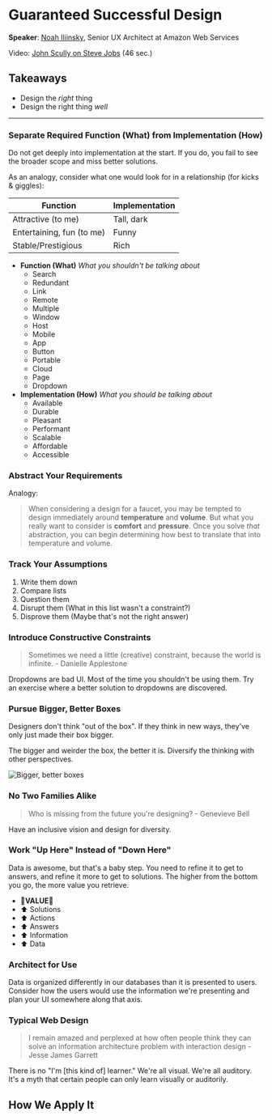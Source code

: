 # Guaranteed Successful Design

__Speaker__: [Noah Iliinsky](http://complexdiagrams.com/), Senior UX Architect at Amazon Web Services

Video: [John Scully on Steve Jobs](https://youtu.be/S_JYy_0XUe8) (46 sec.)

## Takeaways

- Design the _right_ thing
- Design the right thing _well_

---

### Separate Required Function (What) from Implementation (How)

Do not get deeply into implementation at the start. If you do, you fail to see the broader scope and miss better solutions.

As an analogy, consider what one would look for in a relationship (for kicks & giggles):

| Function | Implementation |
| - | - |
| Attractive (to me) | Tall, dark |
| Entertaining, fun (to me) | Funny |
| Stable/Prestigious | Rich |

- __Function (What)__ _What you shouldn't be talking about_
  - Search
  - Redundant
  - Link
  - Remote
  - Multiple
  - Window
  - Host
  - Mobile
  - App
  - Button
  - Portable
  - Cloud
  - Page
  - Dropdown
- __Implementation (How)__ _What you should be talking about_
  - Available
  - Durable
  - Pleasant
  - Performant
  - Scalable
  - Affordable
  - Accessible

### Abstract Your Requirements

Analogy:

> When considering a design for a faucet, you may be tempted to design immediately around __temperature__ and __volume__. But what you really want to consider is __comfort__ and __pressure__. Once you solve _that_ abstraction, you can begin determining how best to translate that into temperature and volume.

### Track Your Assumptions

1. Write them down
2. Compare lists
3. Question them
4. Disrupt them (What in this list wasn't a constraint?)
5. Disprove them (Maybe that's not the right answer)

### Introduce Constructive Constraints

> Sometimes we need a little (creative) constraint, because the world is infinite.
> \- Danielle Applestone

Dropdowns are bad UI. Most of the time you shouldn't be using them. Try an exercise where a better solution to dropdowns are discovered.

### Pursue Bigger, Better Boxes

Designers don't think "out of the box". If they think in new ways, they've only just made their box bigger.

The bigger and weirder the box, the better it is. Diversify the thinking with other perspectives.

![Bigger, better boxes](https://s3.amazonaws.com/resources.sketch.cloud/private/277bb059-65a6-4507-89fa-1ff077eb2c86.png?AWSAccessKeyId=AKIAIS7X2P6WUKGTP2GA&Expires=1491065463&Signature=IxnTNBa0ERwhCSjn%2FapFtmYu49Q%3D)

### No Two Families Alike

> Who is missing from the future you're designing?
> \- Genevieve Bell

Have an inclusive vision and design for diversity.

### Work "Up Here" Instead of "Down Here"

Data is awesome, but that's a baby step. You need to refine it to get to answers, and refine it more to get to solutions. The higher from the bottom you go, the more value you retrieve.

- :raised_hands:__VALUE__:raised_hands:
- :arrow_up: Solutions
- :arrow_up: Actions
- :arrow_up: Answers
- :arrow_up: Information
- :arrow_up: Data

### Architect for Use

Data is organized differently in our databases than it is presented to users. Consider how the users would use the information we're presenting and plan your UI somewhere along that axis.

### Typical Web Design

> I remain amazed and perplexed at how often people think they can solve an information architecture problem with interaction design
> \- Jesse James Garrett

There is no "I'm [this kind of] learner." We're all visual. We're all auditory. It's a myth that certain people can only learn visually or auditorily.

## How We Apply It

